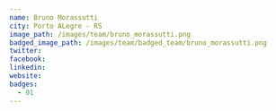 ```yaml
---
name: Bruno Morassutti
city: Porto ALegre - RS
image_path: /images/team/bruno_morassutti.png
badged_image_path: /images/team/badged_team/bruno_morassutti.png
twitter:
facebook:
linkedin:
website:
badges:
  - 01
---
```

